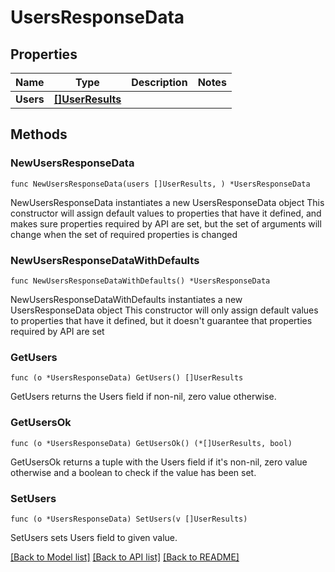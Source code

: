 # UsersResponseData

## Properties

Name | Type | Description | Notes
------------ | ------------- | ------------- | -------------
**Users** | [**[]UserResults**](UserResults.md) |  | 

## Methods

### NewUsersResponseData

`func NewUsersResponseData(users []UserResults, ) *UsersResponseData`

NewUsersResponseData instantiates a new UsersResponseData object
This constructor will assign default values to properties that have it defined,
and makes sure properties required by API are set, but the set of arguments
will change when the set of required properties is changed

### NewUsersResponseDataWithDefaults

`func NewUsersResponseDataWithDefaults() *UsersResponseData`

NewUsersResponseDataWithDefaults instantiates a new UsersResponseData object
This constructor will only assign default values to properties that have it defined,
but it doesn't guarantee that properties required by API are set

### GetUsers

`func (o *UsersResponseData) GetUsers() []UserResults`

GetUsers returns the Users field if non-nil, zero value otherwise.

### GetUsersOk

`func (o *UsersResponseData) GetUsersOk() (*[]UserResults, bool)`

GetUsersOk returns a tuple with the Users field if it's non-nil, zero value otherwise
and a boolean to check if the value has been set.

### SetUsers

`func (o *UsersResponseData) SetUsers(v []UserResults)`

SetUsers sets Users field to given value.



[[Back to Model list]](../README.md#documentation-for-models) [[Back to API list]](../README.md#documentation-for-api-endpoints) [[Back to README]](../README.md)


